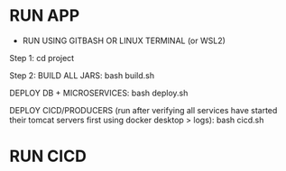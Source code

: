 # RUN APP

* RUN USING GITBASH OR LINUX TERMINAL (or WSL2)

Step 1:
   cd project

Step 2:
  BUILD ALL JARS:
   bash build.sh
   
  DEPLOY DB + MICROSERVICES:
   bash deploy.sh
   
  DEPLOY CICD/PRODUCERS (run after verifying all services have started their tomcat servers first using docker desktop > logs):
   bash cicd.sh




# RUN CICD
